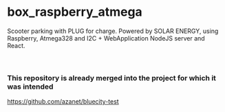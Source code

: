 # box_raspberry_atmega
Scooter parking  with PLUG for charge. Powered by SOLAR ENERGY, using Raspberry, Atmega328 and I2C + WebApplication NodeJS server and React. 
<br/><br/><br/>
### This repository is already merged into the project for which it was intended <br/>
 https://github.com/azanet/bluecity-test 
